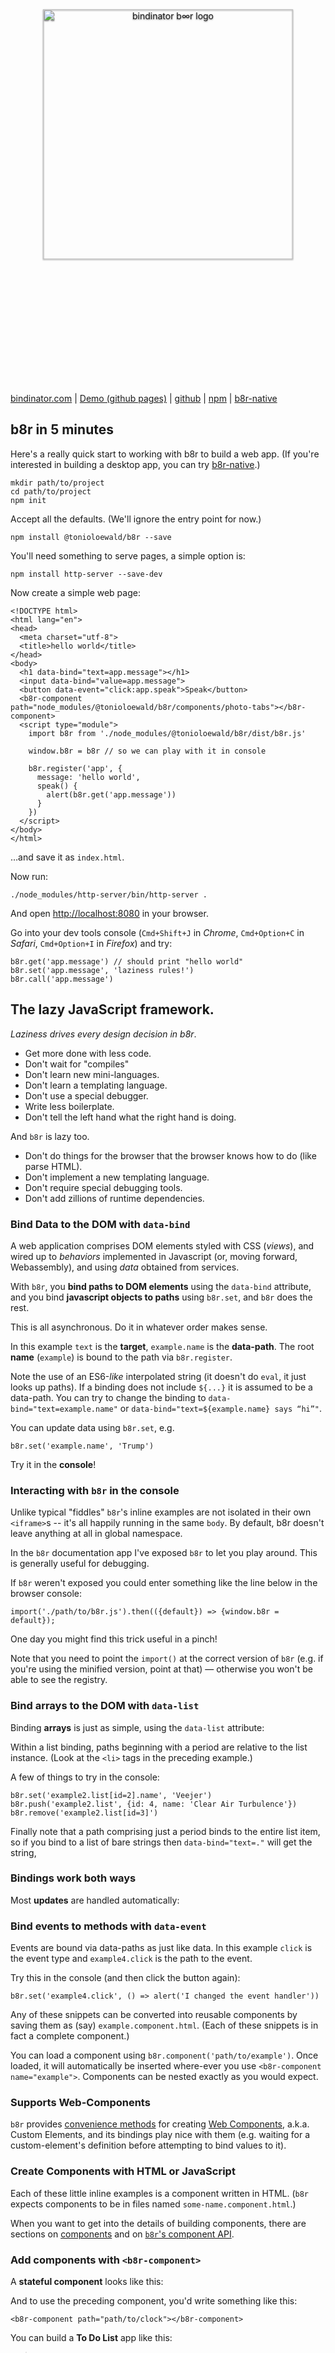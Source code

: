 <div style="text-align: center">
  <img
    alt="bindinator b∞r logo"
    style="width: 400px; height: 400px; padding: 5vh 0; filter: drop-shadow(0 1px 1px rgba(0,0,0,0.5));"
    src="https://bindinator.com/images/bindinator-logo.svg"
  >
</div>

[bindinator.com](http://bindinator.com/) |
[Demo (github pages)](https://tonioloewald.github.io/bindinator.js/) |
[github](https://github.com/tonioloewald/bindinator.js) | 
[npm](https://www.npmjs.com/package/@tonioloewald/b8r) |
[b8r-native](https://github.com/tonioloewald/b8r-native)

## b8r in 5 minutes

Here's a really quick start to working with b8r to build a web app. (If you're interested in building
a desktop app, you can try [b8r-native](https://github.com/tonioloewald/b8r-native).)

```
mkdir path/to/project
cd path/to/project
npm init
```

Accept all the defaults. (We'll ignore the entry point for now.)

```
npm install @tonioloewald/b8r --save
```

You'll need something to serve pages, a simple option is:

```
npm install http-server --save-dev
```

Now create a simple web page:

```
<!DOCTYPE html>
<html lang="en">
<head>
  <meta charset="utf-8">
  <title>hello world</title>
</head>
<body>
  <h1 data-bind="text=app.message"></h1>
  <input data-bind="value=app.message">
  <button data-event="click:app.speak">Speak</button>
  <b8r-component path="node_modules/@tonioloewald/b8r/components/photo-tabs"></b8r-component>
  <script type="module">
    import b8r from './node_modules/@tonioloewald/b8r/dist/b8r.js'

    window.b8r = b8r // so we can play with it in console

    b8r.register('app', {
      message: 'hello world',
      speak() {
        alert(b8r.get('app.message'))
      }
    })
  </script>
</body>
</html>
```

…and save it as `index.html`.

Now run:

```
./node_modules/http-server/bin/http-server .
```

And open [http://localhost:8080](http://localhost:8080) in your browser.

Go into your dev tools console (`Cmd+Shift+J` in *Chrome*, `Cmd+Option+C` in *Safari*, 
`Cmd+Option+I` in *Firefox*) and try:

    b8r.get('app.message') // should print "hello world"
    b8r.set('app.message', 'laziness rules!')
    b8r.call('app.message')

## The lazy JavaScript framework.

*Laziness drives every design decision in b8r*. 

- Get more done with less code.
- Don't wait for "compiles"
- Don't learn new mini-languages.
- Don't learn a templating language.
- Don't use a special debugger. 
- Write less boilerplate.
- Don't tell the left hand what the right hand is doing.

And `b8r` is lazy too.

- Don't do things for the browser that the browser knows how to do (like
parse HTML).
- Don't implement a new templating language.
- Don't require special debugging tools. 
- Don't add zillions of runtime dependencies.

### Bind Data to the DOM with `data-bind`

A web application comprises DOM elements styled with CSS (*views*), and wired up to *behaviors*
implemented in Javascript (or, moving forward, Webassembly), and using *data* obtained from services.

With `b8r`, you **bind paths to DOM elements** using the `data-bind` attribute, and 
you bind **javascript objects to paths** using `b8r.set`, and `b8r` does the rest.

This is all asynchronous. Do it in whatever order makes sense.

<b8r-component path="components/fiddle" data-path="drumpf"></b8r-component>

In this example `text` is the **target**, `example.name` is the **data-path**. The root **name**
(`example`) is bound to the path via `b8r.register`.

Note the use of an ES6-*like* interpolated string (it doesn't do `eval`, it just looks up paths).
If a binding does not include `${...}` it is assumed to be a data-path. You can try to change the
binding to `data-bind="text=example.name"` or `data-bind="text=${example.name} says “hi”"`.

You can update data using `b8r.set`, e.g.

```
b8r.set('example.name', 'Trump')
```

Try it in the **console**!

### Interacting with `b8r` in the console

Unlike typical "fiddles" `b8r`'s inline examples are not isolated in their own
`<iframe>`s -- it's all happily running in the same `body`. By default, b8r doesn't
leave anything at all in global namespace.

In the `b8r` documentation app I've exposed `b8r` to let you play around. This is 
generally useful for debugging.

If `b8r` weren't exposed you could enter something like the line below in the browser 
console:

    import('./path/to/b8r.js').then(({default}) => {window.b8r = default});

One day you might find this trick useful in a pinch!

Note that you need to point the `import()` at the correct version of `b8r` (e.g. if
you're using the minified version, point at that) — otherwise you won't be able to see
the registry.

### Bind arrays to the DOM with `data-list`

Binding **arrays** is just as simple, using the `data-list` attribute:

<b8r-component path="components/fiddle" data-path="list"></b8r-component>

Within a list binding, paths beginning with a period are relative to the list instance. (Look at
the `<li>` tags in the preceding example.)

A few of things to try in the console:

```
b8r.set('example2.list[id=2].name', 'Veejer')
b8r.push('example2.list', {id: 4, name: 'Clear Air Turbulence'})
b8r.remove('example2.list[id=3]')
```

Finally note that a path comprising just a period binds to the entire list item, so if you
bind to a list of bare strings then `data-bind="text=."` will get the string,

### Bindings work both ways

Most **updates** are handled automatically:

<b8r-component path="components/fiddle" data-path="update"></b8r-component>

### Bind events to methods with `data-event`

<b8r-component path="components/fiddle" data-path="events"></b8r-component>

Events are bound via data-paths as just like data. In this example `click` is the event type and
`example4.click` is the path to the event.

Try this in the console (and then click the button again):

```
b8r.set('example4.click', () => alert('I changed the event handler'))
```

Any of these snippets can be converted into reusable components by saving them as (say)
`example.component.html`. (Each of these snippets is in fact a complete component.)

You can load a component using `b8r.component('path/to/example')`. Once
loaded, it will automatically be inserted where-ever you use `<b8r-component name="example">`.
Components can be nested exactly as you would expect.

### Supports Web-Components

`b8r` provides [convenience methods](#source=source/web-components) for creating 
[Web Components](https://www.webcomponents.org/), a.k.a. Custom Elements, and its bindings 
play nice with them (e.g. waiting for a custom-element's  definition before attempting to bind 
values to it).

### Create Components with HTML or JavaScript

Each of these little inline examples is a component written in HTML. (`b8r` expects
components to be in files named `some-name.component.html`.)

When you want to get into the details of building components, there are sections on
[components](#source=docs/components.md) and on 
[`b8r`'s component API](#source=source/b8r.component.js).

### Add components with `<b8r-component>`

A **stateful component** looks like this:

<b8r-component path="components/fiddle" data-path="clock"></b8r-component>

And to use the preceding component, you'd write something like this:

```
<b8r-component path="path/to/clock"></b8r-component>
```

You can build a **To Do List** app like this:

<b8r-component path="components/fiddle" data-path="todo"></b8r-component>

> **Note**: the to-do list component in the preceding example is bound to a global path,
> as is the one below. So the two share data automatically. This is *not* an accident.
> If you want a component to have its own unique data, you can bind to `_component_`.

### Composing Components

You can create _composable_ components by using `data-children` inside a component. The element
inside a component with the `data-children` attribute (if any) will receive the children
of the element bound to the component.

E.g. in the snippet below:

```
<b8r-component name="parent">
  <b8r-component name="child"></b8r-component>
</b8r-component>
```

If the `parent` component has an element with the `data-children` attribute, when it loads, the 
child will be moved into it. In the example below, the `tab-selector` component creates one
tab for each child.

<b8r-component name="fiddle" data-path="compose-example"></b8r-component>

### Dog Food!

[bindinator.com](https://bindinator.com) is built using `b8r` (along with numerous third-party 
libraries, none of which are global dependencies). The inline 
[fiddle component](#source=fiddle.component.html) used
to display interactive examples is 272 lines including comments, styles, markup, and code.
`b8r` isolates component internals so cleanly from the rest of the page that the fiddle doesn't
need to use an iframe.

## In a Nut

- bind paths to DOM elements using `data-bind`.
- bind paths to objects using `b8r.set()` (or `b8r.register`).
- access and modify values bound to paths using `b8r.get()` and `b8r.set()`.
- bind arrays to the DOM using `data-list`.
- bind events to event handlers using `data-event`.
- bind components to the DOM using `<b8r-component>`.
- use [web-components](https://www.webcomponents.org/) without worrying about binding.

We can register data (*models* and *controllers*) and load components (*views*) asynchronously.
If the user clicks the button before the controller is registered, the controller method will be
called when it becomes available.

[![JavaScript Style Guide](https://img.shields.io/badge/code_style-standard-brightgreen.svg)](https://standardjs.com)

Copyright ©2016-2019 Tonio Loewald
